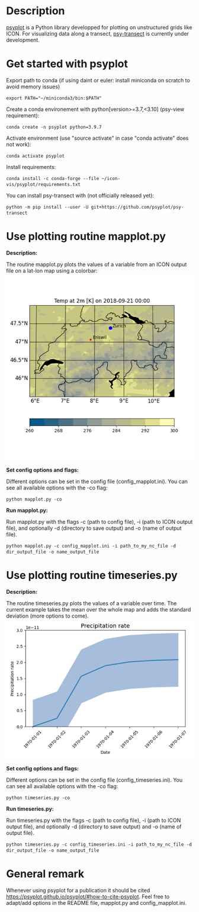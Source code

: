 # Description
[psyplot](https://psyplot.github.io) is a Python library developped for plotting on unstructured grids like ICON.
For visualizing data along a transect, [psy-transect](https://github.com/psyplot/psy-transect) is currently under development.

# Get started with psyplot
Export path to conda (if using daint or euler: install miniconda on scratch to avoid memory issues)

    export PATH="~/miniconda3/bin:$PATH"

Create a conda environement with python[version>=3.7,<3.10] (psy-view requirement): 
    
    conda create -n psyplot python=3.9.7

Activate environment (use "source activate" in case "conda activate" does not work): 
    
    conda activate psyplot

Install requirements: 
    
    conda install -c conda-forge --file ~/icon-vis/psyplot/requirements.txt

You can install psy-transect with (not officially released yet):

    python -m pip install --user -U git+https://github.com/psyplot/psy-transect

# Use plotting routine mapplot.py
**Description:**

The routine mapplot.py plots the values of a variable from an ICON output file on a lat-lon map using a colorbar:
<a name="mapplot_example"/>![mapplot example](mapplot_example.png)

**Set config options and flags:**

Different options can be set in the config file (config_mapplot.ini). You can see all available options with the -co flag:

    python mapplot.py -co

**Run mapplot.py:** 

Run mapplot.py with the flags -c (path to config file), -i (path to ICON output file),
and optionally -d (directory to save output) and -o (name of output file).

    python mapplot.py -c config_mapplot.ini -i path_to_my_nc_file -d dir_output_file -o name_output_file

# Use plotting routine timeseries.py
**Description:**

The routine timeseries.py plots the values of a variable over time. The current example takes the mean over the whole map and adds the standard deviation (more options to come).
<a name="timeseries_example"/>![timeseries example](timeseries_example.png)

**Set config options and flags:**

Different options can be set in the config file (config_timeseries.ini). You can see all available options with the -co flag:

    python timeseries.py -co

**Run timeseries.py:**

Run timeseries.py with the flags -c (path to config file), -i (path to ICON output file),
and optionally -d (directory to save output) and -o (name of output file).

    python timeseries.py -c config_timeseries.ini -i path_to_my_nc_file -d dir_output_file -o name_output_file

# General remark
Whenever using psyplot for a publication it should be cited https://psyplot.github.io/psyplot/#how-to-cite-psyplot.
Feel free to adapt/add options in the README file, mapplot.py and config_mapplot.ini.


